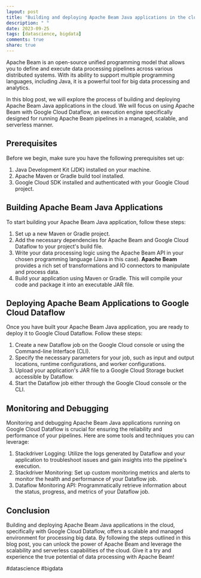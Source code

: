 ```yaml
---
layout: post
title: "Building and deploying Apache Beam Java applications in the cloud"
description: " "
date: 2023-09-25
tags: [datascience, bigdata]
comments: true
share: true
---
```


Apache Beam is an open-source unified programming model that allows you to define and execute data processing pipelines across various distributed systems. With its ability to support multiple programming languages, including Java, it is a powerful tool for big data processing and analytics.

In this blog post, we will explore the process of building and deploying Apache Beam Java applications in the cloud. We will focus on using Apache Beam with Google Cloud Dataflow, an execution engine specifically designed for running Apache Beam pipelines in a managed, scalable, and serverless manner.

## Prerequisites

Before we begin, make sure you have the following prerequisites set up:

1. Java Development Kit (JDK) installed on your machine.
2. Apache Maven or Gradle build tool installed.
3. Google Cloud SDK installed and authenticated with your Google Cloud project.

## Building Apache Beam Java Applications

To start building your Apache Beam Java application, follow these steps:

1. Set up a new Maven or Gradle project.
2. Add the necessary dependencies for Apache Beam and Google Cloud Dataflow to your project's build file.
3. Write your data processing logic using the Apache Beam API in your chosen programming language (Java in this case). **Apache Beam** provides a rich set of transformations and IO connectors to manipulate and process data.
4. Build your application using Maven or Gradle. This will compile your code and package it into an executable JAR file.

## Deploying Apache Beam Applications to Google Cloud Dataflow

Once you have built your Apache Beam Java application, you are ready to deploy it to Google Cloud Dataflow. Follow these steps:

1. Create a new Dataflow job on the Google Cloud console or using the Command-line Interface (CLI).
2. Specify the necessary parameters for your job, such as input and output locations, runtime configurations, and worker configurations.
3. Upload your application's JAR file to a Google Cloud Storage bucket accessible by Dataflow.
4. Start the Dataflow job either through the Google Cloud console or the CLI.

## Monitoring and Debugging

Monitoring and debugging Apache Beam Java applications running on Google Cloud Dataflow is crucial for ensuring the reliability and performance of your pipelines. Here are some tools and techniques you can leverage:

1. Stackdriver Logging: Utilize the logs generated by Dataflow and your application to troubleshoot issues and gain insights into the pipeline's execution.
2. Stackdriver Monitoring: Set up custom monitoring metrics and alerts to monitor the health and performance of your Dataflow job.
3. Dataflow Monitoring API: Programmatically retrieve information about the status, progress, and metrics of your Dataflow job.

## Conclusion

Building and deploying Apache Beam Java applications in the cloud, specifically with Google Cloud Dataflow, offers a scalable and managed environment for processing big data. By following the steps outlined in this blog post, you can unlock the power of Apache Beam and leverage the scalability and serverless capabilities of the cloud. Give it a try and experience the true potential of data processing with Apache Beam!

#datascience #bigdata